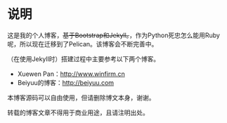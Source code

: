 说明
==

这是我的个人博客，~~基于Bootstrap和Jekyll。~~，作为Python死忠怎么能用Ruby呢，所以现在迁移到了Pelican。该博客会不断完善中。

（在使用Jekyll时）搭建过程中主要参考以下两个博客。
* Xuewen Pan：http://www.winfirm.cn
* Beiyuu的博客：http://beiyuu.com

本博客源码可以自由使用，但请删除博文本身，谢谢。

转载的博客文章不得用于商业用途，且请注明出处。
